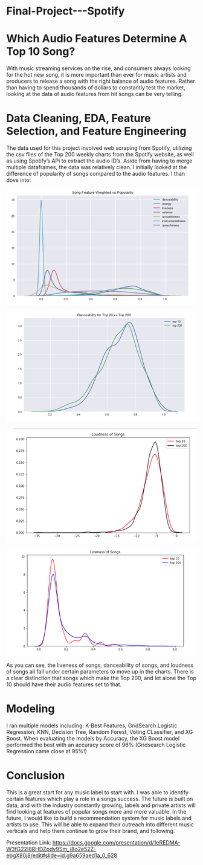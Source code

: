 # Final-Project---Spotify
# Which Audio Features Determine A Top 10 Song?

With music streaming services on the rise, and consumers always looking for the hot new song, it is more important than ever for music artists and producers to release a song with the right balance of audio features. Rather than having to spend thousands of dollars to constantly test the market, looking at the data of audio features from hit songs can be very telling.

# Data Cleaning, EDA, Feature Selection, and Feature Engineering

The data used for this project involved web scraping from Spotify,  utilizing the csv files of the Top 200 weekly charts from the Spotify website, as well as using Spotify’s APi to extract the audio ID’s. Aside from having to merge multiple dataframes, the data was relatively clean. I initially looked at the difference of popularity of songs compared to the audio features. I than dove into: 

![Test Image 4](https://github.com/jbillet/Final-Project---Spotify/blob/master/Screen%20Shot%202020-09-23%20at%202.17.40%20AM.png)

![Test Image 4](https://github.com/jbillet/Final-Project---Spotify/blob/master/Screen%20Shot%202020-09-23%20at%202.17.47%20AM.png)

![Test Image 4](https://github.com/jbillet/Final-Project---Spotify/blob/master/Screen%20Shot%202020-09-23%20at%202.17.53%20AM.png)

![Test Image 4](https://github.com/jbillet/Final-Project---Spotify/blob/master/Screen%20Shot%202020-09-23%20at%202.17.59%20AM.png)


As you can see, the liveness of songs, danceability of songs, and loudness of songs all fall under certain parameters to move up in the charts. There is a clear distinction that songs which make the Top 200, and let alone the Top 10 should have their audio features set to that.



# Modeling

I ran multiple models including: K-Best Features, GridSearch Logistic Regression, KNN, Decision Tree, Random Forest, Voting CLassifier, and XG Boost. When evaluating the models by Accuracy, the XG Boost model performed the best with an accuracy score of 96% (Gridsearch Logistic Regression came close at 95%!)

# Conclusion

This is a great start for any music label to start with. I was able to identify certain features which play a role in a songs success. The future is built on data, and with the industry constantly growing, labels and private artists will find looking at features of popular songs more and more valuable. In the future, I would like to build a recommendation system for music labels and artists to use. This will be able to expand their outreach into different music verticals and help them continue to grow their brand, and following.

Presentation Link: https://docs.google.com/presentation/d/1eREDMA-W3fG22I8RHDZpdv9Sm_j8o2e52Z-ebgX80j8/edit#slide=id.g9a659aed1a_0_628

